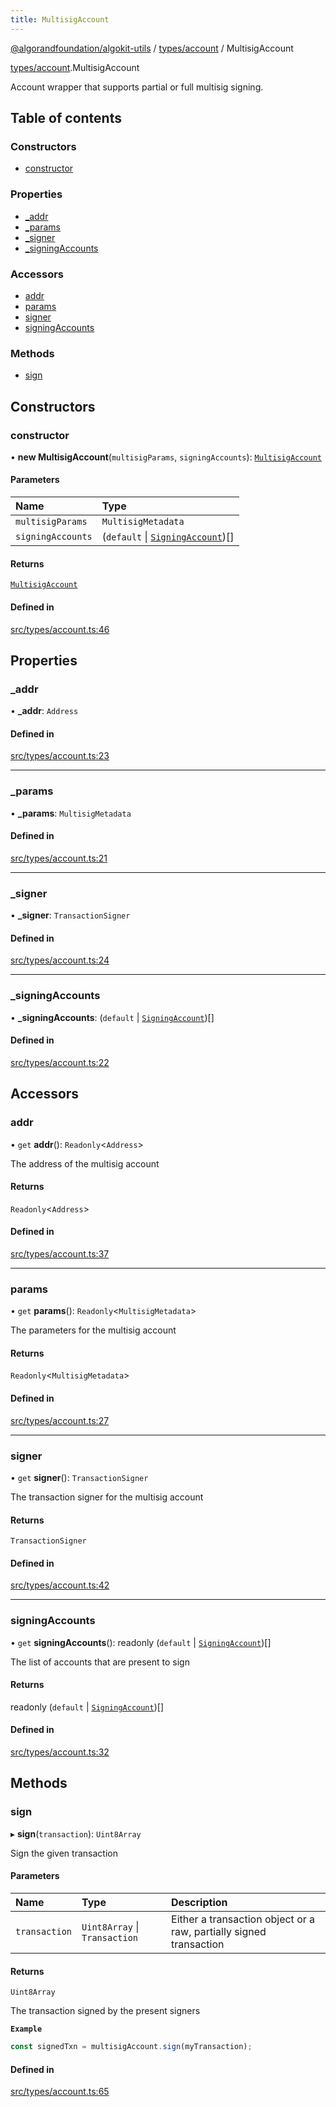 ```yaml
---
title: MultisigAccount
---
```


[@algorandfoundation/algokit-utils](/reference/algokit-utils-ts/api/readme/) / [types/account](/reference/algokit-utils-ts/api/modules/types_account/) / MultisigAccount

[types/account](/reference/algokit-utils-ts/api/modules/types_account/).MultisigAccount

Account wrapper that supports partial or full multisig signing.

## Table of contents

### Constructors

- [constructor](types_account.MultisigAccount.md#constructor)

### Properties

- [\_addr](types_account.MultisigAccount.md#_addr)
- [\_params](types_account.MultisigAccount.md#_params)
- [\_signer](types_account.MultisigAccount.md#_signer)
- [\_signingAccounts](types_account.MultisigAccount.md#_signingaccounts)

### Accessors

- [addr](types_account.MultisigAccount.md#addr)
- [params](types_account.MultisigAccount.md#params)
- [signer](types_account.MultisigAccount.md#signer)
- [signingAccounts](types_account.MultisigAccount.md#signingaccounts)

### Methods

- [sign](types_account.MultisigAccount.md#sign)

## Constructors

### constructor

• **new MultisigAccount**(`multisigParams`, `signingAccounts`): [`MultisigAccount`](types_account.MultisigAccount.md)

#### Parameters

| Name              | Type                                                                 |
| :---------------- | :------------------------------------------------------------------- |
| `multisigParams`  | `MultisigMetadata`                                                   |
| `signingAccounts` | (`default` \| [`SigningAccount`](types_account.SigningAccount.md))[] |

#### Returns

[`MultisigAccount`](types_account.MultisigAccount.md)

#### Defined in

[src/types/account.ts:46](https://github.com/algorandfoundation/algokit-utils-ts/blob/main/src/types/account.ts#L46)

## Properties

### \_addr

• **\_addr**: `Address`

#### Defined in

[src/types/account.ts:23](https://github.com/algorandfoundation/algokit-utils-ts/blob/main/src/types/account.ts#L23)

---

### \_params

• **\_params**: `MultisigMetadata`

#### Defined in

[src/types/account.ts:21](https://github.com/algorandfoundation/algokit-utils-ts/blob/main/src/types/account.ts#L21)

---

### \_signer

• **\_signer**: `TransactionSigner`

#### Defined in

[src/types/account.ts:24](https://github.com/algorandfoundation/algokit-utils-ts/blob/main/src/types/account.ts#L24)

---

### \_signingAccounts

• **\_signingAccounts**: (`default` \| [`SigningAccount`](types_account.SigningAccount.md))[]

#### Defined in

[src/types/account.ts:22](https://github.com/algorandfoundation/algokit-utils-ts/blob/main/src/types/account.ts#L22)

## Accessors

### addr

• `get` **addr**(): `Readonly`\<`Address`\>

The address of the multisig account

#### Returns

`Readonly`\<`Address`\>

#### Defined in

[src/types/account.ts:37](https://github.com/algorandfoundation/algokit-utils-ts/blob/main/src/types/account.ts#L37)

---

### params

• `get` **params**(): `Readonly`\<`MultisigMetadata`\>

The parameters for the multisig account

#### Returns

`Readonly`\<`MultisigMetadata`\>

#### Defined in

[src/types/account.ts:27](https://github.com/algorandfoundation/algokit-utils-ts/blob/main/src/types/account.ts#L27)

---

### signer

• `get` **signer**(): `TransactionSigner`

The transaction signer for the multisig account

#### Returns

`TransactionSigner`

#### Defined in

[src/types/account.ts:42](https://github.com/algorandfoundation/algokit-utils-ts/blob/main/src/types/account.ts#L42)

---

### signingAccounts

• `get` **signingAccounts**(): readonly (`default` \| [`SigningAccount`](types_account.SigningAccount.md))[]

The list of accounts that are present to sign

#### Returns

readonly (`default` \| [`SigningAccount`](types_account.SigningAccount.md))[]

#### Defined in

[src/types/account.ts:32](https://github.com/algorandfoundation/algokit-utils-ts/blob/main/src/types/account.ts#L32)

## Methods

### sign

▸ **sign**(`transaction`): `Uint8Array`

Sign the given transaction

#### Parameters

| Name          | Type                          | Description                                                        |
| :------------ | :---------------------------- | :----------------------------------------------------------------- |
| `transaction` | `Uint8Array` \| `Transaction` | Either a transaction object or a raw, partially signed transaction |

#### Returns

`Uint8Array`

The transaction signed by the present signers

**`Example`**

```typescript
const signedTxn = multisigAccount.sign(myTransaction);
```

#### Defined in

[src/types/account.ts:65](https://github.com/algorandfoundation/algokit-utils-ts/blob/main/src/types/account.ts#L65)
